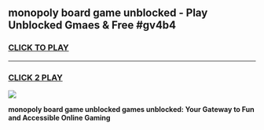 
## monopoly board game unblocked - Play Unblocked Gmaes & Free #gv4b4
<h3>
<a href="https://news.freeplayer.one?title=monopoly_board_game_unblocked&ref=03M">CLICK TO PLAY</a></h3>
<hr>

<h3>
<a href="https://news.freeplayer.one?title=monopoly_board_game_unblocked&ref=03M">CLICK 2 PLAY</a>
  
</h3>

<a href="https://news.freeplayer.one?title=monopoly_board_game_unblocked&ref=03M"><img src="https://clearcache.store/games.png"></a>


**monopoly board game unblocked games unblocked: Your Gateway to Fun and Accessible Online Gaming**
